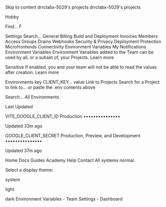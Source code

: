 Skip to content
drrclabx-5029's projects
drrclabx-5029's projects

Hobby

Find…
F

Settings
Search...
General
Billing
Build and Deployment
Invoices
Members
Access Groups
Drains
Webhooks
Security & Privacy
Deployment Protection
Microfrontends
Connectivity
Environment Variables
My Notifications
Environment Variables
Environment Variables added to the Team can be used by all, or a subset of, your Projects. Learn more

Sensitive
If enabled, you and your team will not be able to read the values after creation. Learn more

Environments
key
CLIENT_KEY…
value
Link to Projects
Search for a Project to link to…
or paste the .env contents above

Search…
All Environments

Last Updated

VITE_GOOGLE_CLIENT_ID
Production
•••••••••••••••

Updated 33m ago

GOOGLE_CLIENT_SECRET
Production, Preview, and Development
•••••••••••••••

Updated 37m ago

Home
Docs
Guides
Academy
Help
Contact
All systems normal.

Select a display theme:

system

light

dark
Environment Variables - Team Settings - Dashboard
